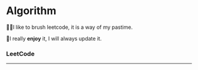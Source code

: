 # Algorithm

🚴‍♀️I like to brush leetcode, it is a way of my pastime.

🚴‍I really **enjoy** it, I will always update it.

### LeetCode

----



